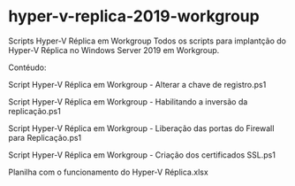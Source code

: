 # hyper-v-replica-2019-workgroup
Scripts Hyper-V Réplica em Workgroup
Todos os scripts para implantção do Hyper-V Réplica no Windows Server 2019 em Workgroup.

Contéudo:

Script Hyper-V Réplica em Workgroup -  Alterar a chave de registro.ps1

Script Hyper-V Réplica em Workgroup -  Habilitando a inversão da replicação.ps1

Script Hyper-V Réplica em Workgroup -  Liberação das portas do Firewall para Replicação.ps1

Script Hyper-V Réplica em Workgroup - Criação dos certificados SSL.ps1

Planilha com o funcionamento do Hyper-V Réplica.xlsx
